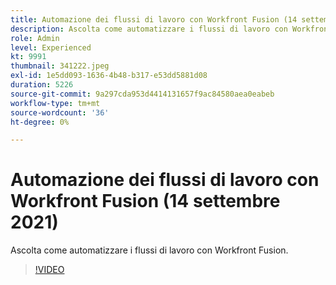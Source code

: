 ```yaml
---
title: Automazione dei flussi di lavoro con Workfront Fusion (14 settembre 2021)
description: Ascolta come automatizzare i flussi di lavoro con Workfront Fusion.
role: Admin
level: Experienced
kt: 9991
thumbnail: 341222.jpeg
exl-id: 1e5dd093-1636-4b48-b317-e53dd5881d08
duration: 5226
source-git-commit: 9a297cda953d4414131657f9ac84580aea0eabeb
workflow-type: tm+mt
source-wordcount: '36'
ht-degree: 0%

---
```


# Automazione dei flussi di lavoro con Workfront Fusion (14 settembre 2021)

Ascolta come automatizzare i flussi di lavoro con Workfront Fusion.

>[!VIDEO](https://video.tv.adobe.com/v/341222/?quality=12&learn=on)
